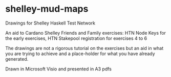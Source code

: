 # shelley-mud-maps
Drawings for Shelley Haskell Test Network

An aid to Cardano Shelley Friends and Family exercises:
  HTN Node Keys for the early exercises, 
  HTN Stakepool registration for exercises 4 to 6 
 
 The drawings are not a rigorous tutorial on the exercises but an aid in what you are trying to achieve and a place-holder for what you have already generated. 
 
 
 Drawn in Microsoft Visio and presented in A3 pdfs
